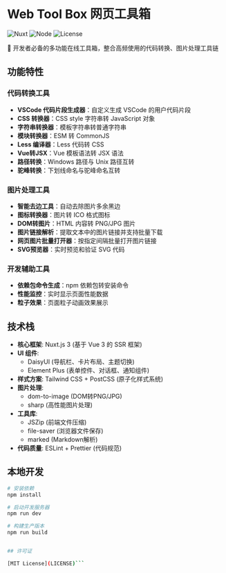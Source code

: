 # Web Tool Box 网页工具箱

![Nuxt](https://img.shields.io/badge/Nuxt-3.8.2-green)
![Node](https://img.shields.io/badge/Node-18.17.1-blue)
![License](https://img.shields.io/badge/License-MIT-orange)

🔧 开发者必备的多功能在线工具箱，整合高频使用的代码转换、图片处理工具链

## 功能特性

### 代码转换工具

- **VSCode 代码片段生成器**：自定义生成 VSCode 的用户代码片段
- **CSS 转换器**：CSS style 字符串转 JavaScript 对象
- **字符串转换器**：模板字符串转普通字符串
- **模块转换器**：ESM 转 CommonJS
- **Less 编译器**：Less 代码转 CSS
- **Vue转JSX**：Vue 模板语法转 JSX 语法
- **路径转换**：Windows 路径与 Unix 路径互转
- **驼峰转换**：下划线命名与驼峰命名互转

### 图片处理工具

- **智能去边工具**：自动去除图片多余黑边
- **图标转换器**：图片转 ICO 格式图标
- **DOM转图片**：HTML 内容转 PNG/JPG 图片
- **图片链接解析**：提取文本中的图片链接并支持批量下载
- **网页图片批量打开器**：按指定间隔批量打开图片链接
- **SVG预览器**：实时预览和验证 SVG 代码

### 开发辅助工具

- **依赖包命令生成**：npm 依赖包转安装命令
- **性能监控**：实时显示页面性能数据
- **粒子效果**：页面粒子动画效果展示

## 技术栈

- **核心框架**: Nuxt.js 3 (基于 Vue 3 的 SSR 框架)
- **UI 组件**:
  - DaisyUI (导航栏、卡片布局、主题切换)
  - Element Plus (表单控件、对话框、通知组件)
- **样式方案**: Tailwind CSS + PostCSS (原子化样式系统)
- **图片处理**:
  - dom-to-image (DOM转PNG/JPG)
  - sharp (高性能图片处理)
- **工具库**:
  - JSZip (前端文件压缩)
  - file-saver (浏览器文件保存)
  - marked (Markdown解析)
- **代码质量**: ESLint + Prettier (代码规范)

## 本地开发

```bash
# 安装依赖
npm install

# 启动开发服务器
npm run dev

# 构建生产版本
npm run build


## 许可证

[MIT License](LICENSE)```
